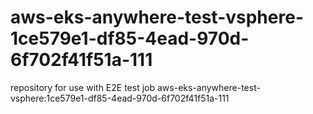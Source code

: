 # aws-eks-anywhere-test-vsphere-1ce579e1-df85-4ead-970d-6f702f41f51a-111
repository for use with E2E test job aws-eks-anywhere-test-vsphere:1ce579e1-df85-4ead-970d-6f702f41f51a-111
